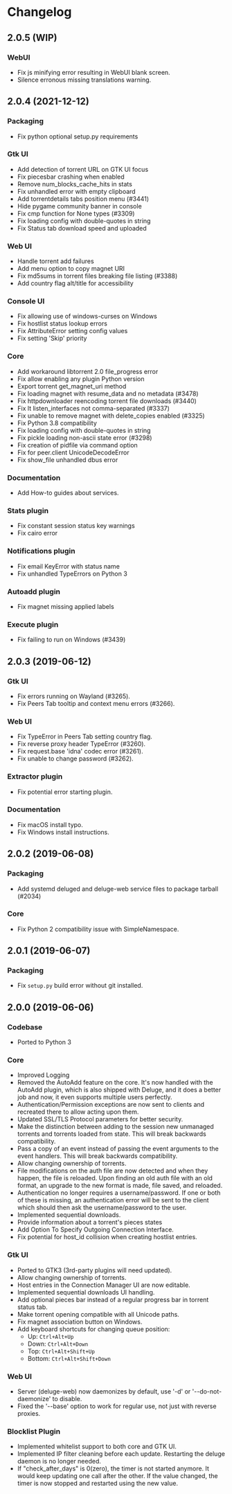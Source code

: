 # Changelog

## 2.0.5 (WIP)

### WebUI

- Fix js minifying error resulting in WebUI blank screen.
- Silence erronous missing translations warning.

## 2.0.4 (2021-12-12)

### Packaging

- Fix python optional setup.py requirements

### Gtk UI

- Add detection of torrent URL on GTK UI focus
- Fix piecesbar crashing when enabled
- Remove num_blocks_cache_hits in stats
- Fix unhandled error with empty clipboard
- Add torrentdetails tabs position menu (#3441)
- Hide pygame community banner in console
- Fix cmp function for None types (#3309)
- Fix loading config with double-quotes in string
- Fix Status tab download speed and uploaded

### Web UI

- Handle torrent add failures
- Add menu option to copy magnet URI
- Fix md5sums in torrent files breaking file listing (#3388)
- Add country flag alt/title for accessibility

### Console UI

- Fix allowing use of windows-curses on Windows
- Fix hostlist status lookup errors
- Fix AttributeError setting config values
- Fix setting 'Skip' priority

### Core

- Add workaround libtorrent 2.0 file_progress error
- Fix allow enabling any plugin Python version
- Export torrent get_magnet_uri method
- Fix loading magnet with resume_data and no metadata (#3478)
- Fix httpdownloader reencoding torrent file downloads (#3440)
- Fix lt listen_interfaces not comma-separated (#3337)
- Fix unable to remove magnet with delete_copies enabled (#3325)
- Fix Python 3.8 compatibility
- Fix loading config with double-quotes in string
- Fix pickle loading non-ascii state error (#3298)
- Fix creation of pidfile via command option
- Fix for peer.client UnicodeDecodeError
- Fix show_file unhandled dbus error

### Documentation

- Add How-to guides about services.

### Stats plugin

- Fix constant session status key warnings
- Fix cairo error

### Notifications plugin

- Fix email KeyError with status name
- Fix unhandled TypeErrors on Python 3

### Autoadd plugin

- Fix magnet missing applied labels

### Execute plugin

- Fix failing to run on Windows (#3439)

## 2.0.3 (2019-06-12)

### Gtk UI

- Fix errors running on Wayland (#3265).
- Fix Peers Tab tooltip and context menu errors (#3266).

### Web UI

- Fix TypeError in Peers Tab setting country flag.
- Fix reverse proxy header TypeError (#3260).
- Fix request.base 'idna' codec error (#3261).
- Fix unable to change password (#3262).

### Extractor plugin

- Fix potential error starting plugin.

### Documentation

- Fix macOS install typo.
- Fix Windows install instructions.

## 2.0.2 (2019-06-08)

### Packaging

- Add systemd deluged and deluge-web service files to package tarball (#2034)

### Core

- Fix Python 2 compatibility issue with SimpleNamespace.

## 2.0.1 (2019-06-07)

### Packaging

- Fix `setup.py` build error without git installed.

## 2.0.0 (2019-06-06)

### Codebase

- Ported to Python 3

### Core

- Improved Logging
- Removed the AutoAdd feature on the core. It's now handled with the AutoAdd
  plugin, which is also shipped with Deluge, and it does a better job and
  now, it even supports multiple users perfectly.
- Authentication/Permission exceptions are now sent to clients and recreated
  there to allow acting upon them.
- Updated SSL/TLS Protocol parameters for better security.
- Make the distinction between adding to the session new unmanaged torrents
  and torrents loaded from state. This will break backwards compatibility.
- Pass a copy of an event instead of passing the event arguments to the
  event handlers. This will break backwards compatibility.
- Allow changing ownership of torrents.
- File modifications on the auth file are now detected and when they happen,
  the file is reloaded. Upon finding an old auth file with an old format, an
  upgrade to the new format is made, file saved, and reloaded.
- Authentication no longer requires a username/password. If one or both of
  these is missing, an authentication error will be sent to the client
  which should then ask the username/password to the user.
- Implemented sequential downloads.
- Provide information about a torrent's pieces states
- Add Option To Specify Outgoing Connection Interface.
- Fix potential for host_id collision when creating hostlist entries.

### Gtk UI

- Ported to GTK3 (3rd-party plugins will need updated).
- Allow changing ownership of torrents.
- Host entries in the Connection Manager UI are now editable.
- Implemented sequential downloads UI handling.
- Add optional pieces bar instead of a regular progress bar in torrent status tab.
- Make torrent opening compatible with all Unicode paths.
- Fix magnet association button on Windows.
- Add keyboard shortcuts for changing queue position:
  - Up: `Ctrl+Alt+Up`
  - Down: `Ctrl+Alt+Down`
  - Top: `Ctrl+Alt+Shift+Up`
  - Bottom: `Ctrl+Alt+Shift+Down`

### Web UI

- Server (deluge-web) now daemonizes by default, use '-d' or '--do-not-daemonize' to disable.
- Fixed the '--base' option to work for regular use, not just with reverse proxies.

### Blocklist Plugin

- Implemented whitelist support to both core and GTK UI.
- Implemented IP filter cleaning before each update. Restarting the deluge
  daemon is no longer needed.
- If "check_after_days" is 0(zero), the timer is not started anymore. It
  would keep updating one call after the other. If the value changed, the
  timer is now stopped and restarted using the new value.
